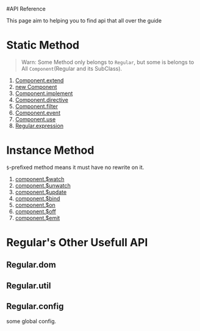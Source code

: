 #API Reference

This page aim to helping you to find api that all over the guide

# Static Method

> Warn: Some Method only belongs to `Regular`, but some is belongs to All `Component`(Regular and its SubClass).

1. [Component.extend](../core/class.html#extend)
7. [new Component](../core/class.html#instance)
1. [Component.implement](../core/class.html#implement)
2. [Component.directive](../core/directive.md)
3. [Component.filter](../core/filter.md)
4. [Component.event](../core/event.md)
5. [Component.use](../core/use.md)
6. [Regular.expression](../syntax/expression.html#expression)



# Instance Method

`$`-prefixed method means it must have no rewrite on it.

1. [component.$watch](../core/binding.html#watch)
2. [component.$unwatch](../core/binding.html#unwatch)
3. [component.$update](../core/binding.html#update)
4. [component.$bind](../core/binding.html#bind)
5. [component.$on](../core/message.html#on)
6. [component.$off](../core/message.html#off)
7. [component.$emit](../core/message.html#emit)




# Regular's Other Usefull API


## Regular.dom


## Regular.util




## Regular.config

some global config.
